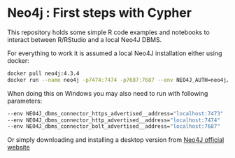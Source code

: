 # Neo4j : First steps with Cypher

This repository holds some simple R code examples and notebooks to interact between R/RStudio and a local Neo4J DBMS.

For everything to work it is assumed a local Neo4J installation either using docker:

```bash
docker pull neo4j:4.3.4
docker run --name neo4j -p7474:7474 -p7687:7687 --env NEO4J_AUTH=neo4j/test -d neo4j:4.3.4
```

When doing this on Windows you may also need to run with following parameters:

```bash
--env NEO4J_dbms_connector_https_advertised__address="localhost:7473"
--env NEO4J_dbms_connector_http_advertised__address="localhost:7474"
--env NEO4J_dbms_connector_bolt_advertised__address="localhost:7687"
```

Or simply downloading and installing a desktop version from [Neo4J official website](https://neo4j.com/download-center/#desktop)
